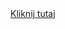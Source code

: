 <!DOCTYPE html>
<html lang="en">
  <head>
    <meta charset="UTF-8" />
    <meta name="viewport" content="width=device-width, initial-scale=1.0" />
  </head>
  <body>
    <a href="https://tangy-school.surge.sh">Kliknij tutaj</a>
  </body>
</html>
